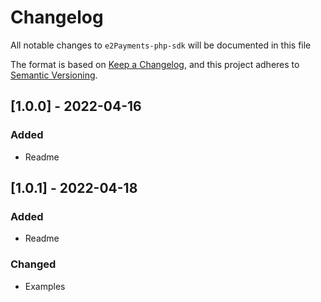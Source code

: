 # Changelog

All notable changes to `e2Payments-php-sdk` will be documented in this file

The format is based on [Keep a Changelog](https://keepachangelog.com/en/1.0.0/),
and this project adheres to [Semantic Versioning](https://semver.org/spec/v2.0.0.html).


## [1.0.0] - 2022-04-16
### Added
- Readme
## [1.0.1] - 2022-04-18
### Added
- Readme
### Changed
- Examples
